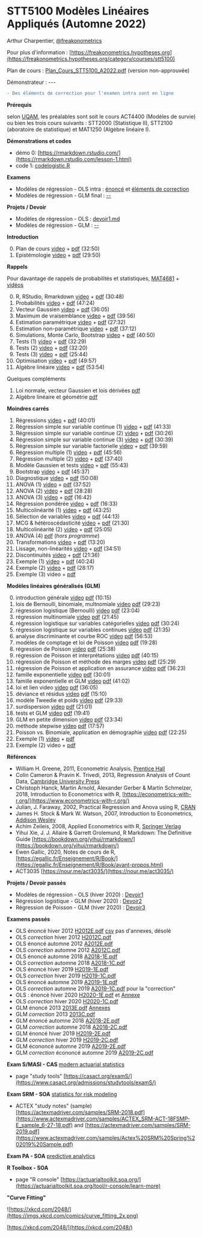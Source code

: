 # STT5100 Modèles Linéaires Appliqués (Automne 2022)

Arthur Charpentier, [@freakonometrics](https://twitter.com/freakonometrics)

Pour plus d'information : [https://freakonometrics.hypotheses.org](https://freakonometrics.hypotheses.org/category/courses/stt5100)

Plan de cours : [Plan_Cours_STT5100_A2022.pdf](/docs/PLANS_DE_COURS_STT5100_A2022.pdf) (version non-approuvée)

Démonstrateur : ---

```diff
- Des éléments de correction pour l'examen intra sont en ligne
```

**Prérequis**

selon [UQAM](https://etudier.uqam.ca/cours?sigle=STT5100), les préalables sont soit le cours ACT4400 (Modèles de survie) ou bien les trois cours suivants : STT2000 (Statistique II), STT2100 (aboratoire de statistique) et MAT1250 (Algèbre linéaire I).

**Démonstrations et codes**
* démo 0: [https://rmarkdown.rstudio.com/](https://rmarkdown.rstudio.com/lesson-1.html)
* code 1: [codelogistic.R](https://github.com/freakonometrics/STT5100/blob/master/docs/codelogistic.md)

**Examens**
* Modèles de régression - OLS intra : [énoncé](/docs/intra_STT5100_automne_2022_sujet.pdf) et [éléments de correction](/docs/intra_STT5100_automne_2022_correction.pdf)
* Modèles de régression - GLM final : [--]()

**Projets / Devoir**
* Modèles de régression - OLS : [devoir1.md](/devoir/devoir1.md)
* Modèles de régression - GLM : [--]()

**Introduction**

0. Plan de cours [video](https://www.youtube.com/watch?v=CLUglokf7PE) + [pdf](/slides/STT5100_A2022_INTRO_1.pdf) (32:50)
1. Epistémologie [video](https://www.youtube.com/watch?v=suw4eKnraHQ&list=PLCrFTE7Gu_3RDr8ZxhdwQ-9wyFz-df7i8&index=3&t=0s) + [pdf](/slides/STT5100_A2020_INTRO_2.pdf) (29:50)

**Rappels**

Pour davantage de rappels de probabilités et statistiques, [MAT4681](https://github.com/freakonometrics/MAT4681/) + [vidéos](https://www.youtube.com/playlist?list=PLCrFTE7Gu_3RG98Ahj3MCgdBsjysMJ-4H) 

0. R, RStudio, Rmarkdown [video](https://www.youtube.com/watch?v=SMDeNtqOkVU&list=PLCrFTE7Gu_3RDr8ZxhdwQ-9wyFz-df7i8&index=4&t=0s) + [pdf](/slides/STT5100_A2020_RAPPELS_1.pdf) (30:48)
1. Probabilités [video](https://www.youtube.com/watch?v=tf9C7KUgzgQ&list=PLCrFTE7Gu_3RDr8ZxhdwQ-9wyFz-df7i8&index=5&t=0s) + [pdf](/slides/STT5100_A2020_RAPPELS_2.pdf) (47:24)
2. Vecteur Gaussien [video](https://www.youtube.com/watch?v=g5lfBRNcuaw&list=PLCrFTE7Gu_3RDr8ZxhdwQ-9wyFz-df7i8&index=6&t=0s) + [pdf](/slides/STT5100_A2020_RAPPELS_3.pdf) (36:05)
3. Maximum de vraisemblance [video](https://www.youtube.com/watch?v=8MlQxK1ooRg&list=PLCrFTE7Gu_3RDr8ZxhdwQ-9wyFz-df7i8&index=7&t=0s) + [pdf](/slides/STT5100_A2020_RAPPELS_4.pdf) (39:56)
4. Estimation paramétrique [video](https://www.youtube.com/watch?v=yWaSzptP14o&list=PLCrFTE7Gu_3RDr8ZxhdwQ-9wyFz-df7i8&index=8&t=0s) + [pdf](/slides/STT5100_A2020_RAPPELS_5.pdf) (27:32)
5. Estimation non-paramétrique [video](https://www.youtube.com/watch?v=8qhplMgqVuU&list=PLCrFTE7Gu_3RDr8ZxhdwQ-9wyFz-df7i8&index=9&t=0s) + [pdf](/slides/STT5100_A2020_RAPPELS_6.pdf) (37:12)
6. Simulations, Monte Carlo, Bootstrap  [video](https://www.youtube.com/watch?v=1oRAjtkxhhc&list=PLCrFTE7Gu_3RDr8ZxhdwQ-9wyFz-df7i8&index=10&t=0s) + [pdf](/slides/STT5100_A2020_RAPPELS_7.pdf) (40:50)
7. Tests (1) [video](https://www.youtube.com/watch?v=sBJOIGx1XHM&list=PLCrFTE7Gu_3RDr8ZxhdwQ-9wyFz-df7i8&index=8&t=0s) + [pdf](/slides/STT5100_A2020_RAPPELS_8.pdf) (32:29)
8. Tests (2) [video](https://www.youtube.com/watch?v=EhPU260yz30&list=PLCrFTE7Gu_3RDr8ZxhdwQ-9wyFz-df7i8&index=11) + [pdf](/slides/STT5100_A2020_RAPPELS_9.pdf) (32:20)
9. Tests (3) [video](https://www.youtube.com/watch?v=Mz7NSFNDWcE&list=PLCrFTE7Gu_3RDr8ZxhdwQ-9wyFz-df7i8&index=12) + [pdf](/slides/STT5100_A2020_RAPPELS_10.pdf)  (25:44)
10. Optimisation [video](https://www.youtube.com/watch?v=qbMfX07McmQ&list=PLCrFTE7Gu_3RDr8ZxhdwQ-9wyFz-df7i8&index=14) + [pdf](/slides/STT5100_A2020_RAPPELS_11.pdf) (49:57)
11. Algèbre linéaire [video](https://www.youtube.com/watch?v=CAmOpaYi3jU&list=PLCrFTE7Gu_3RDr8ZxhdwQ-9wyFz-df7i8&index=9&t=0s) + [pdf](/slides/STT5100_A2020_RAPPELS_12.pdf) (53:54)

Quelques compléments

1. Loi normale, vecteur Gaussien et lois dérivées [pdf](/slides/STT5100_H2022_COMPLEMENT_1.pdf)
2. Algèbre linéaire et géométrie [pdf](/slides/STT5100_H2022_COMPLEMENT_2.pdf)

**Moindres carrés**

1. Régressions [video](https://www.youtube.com/watch?v=8aXmC2fj_n8&list=PLCrFTE7Gu_3RDr8ZxhdwQ-9wyFz-df7i8&index=16&t=0s) + [pdf](/slides/STT5100_A2020_OLS_1.pdf) (40:01)
2. Régression simple sur variable continue (1) [video](https://www.youtube.com/watch?v=Xw3dWco4xHM&list=PLCrFTE7Gu_3RDr8ZxhdwQ-9wyFz-df7i8&index=17&t=0s) + [pdf](/slides/STT5100_A2020_OLS_2.pdf) (41:33)
3. Régression simple sur variable continue (2) [video](https://www.youtube.com/watch?v=z65Z4nsz2FI&list=PLCrFTE7Gu_3RDr8ZxhdwQ-9wyFz-df7i8&index=18&t=0s) + [pdf](/slides/STT5100_A2020_OLS_3.pdf) (30:26)
4. Régression simple sur variable continue (3) [video](https://www.youtube.com/watch?v=c1w-fGrGGtA&list=PLCrFTE7Gu_3RDr8ZxhdwQ-9wyFz-df7i8&index=18&t=0s) + [pdf](/slides/STT5100_A2020_OLS_4.pdf) (30:39)
5. Régression simple sur variable factorielle [video](https://www.youtube.com/watch?v=tFnvXKYoJrQ&list=PLCrFTE7Gu_3RDr8ZxhdwQ-9wyFz-df7i8&index=20&t=0s) + [pdf](/slides/STT5100_A2020_OLS_5.pdf) (39:59)
6. Régression multiple (1) [video](https://www.youtube.com/watch?v=ZNOOpOqGr5Y&list=PLCrFTE7Gu_3RDr8ZxhdwQ-9wyFz-df7i8&index=21&t=0s) + [pdf](/slides/STT5100_A2020_OLS_6.pdf) (45:56)
7. Régression multiple (2) [video](https://www.youtube.com/watch?v=s9yBPlqbXTU&list=PLCrFTE7Gu_3RDr8ZxhdwQ-9wyFz-df7i8&index=22&t=0s) + [pdf](/slides/STT5100_A2020_OLS_7.pdf) (37:40)
8. Modèle Gaussien et tests [video](https://www.youtube.com/watch?v=5fMp3BDgwJw&list=PLCrFTE7Gu_3RDr8ZxhdwQ-9wyFz-df7i8&index=23&t=0s) + [pdf](/slides/STT5100_A2020_OLS_8.pdf) (55:43)
9. Bootstrap [video](https://www.youtube.com/watch?v=RwmwVmttzsU&list=PLCrFTE7Gu_3RDr8ZxhdwQ-9wyFz-df7i8&index=24&t=0s) + [pdf](/slides/STT5100_A2020_OLS_9.pdf) (45:37) 
10. Diagnostique [video](https://www.youtube.com/watch?v=BpomPYoSvw0&list=PLCrFTE7Gu_3RDr8ZxhdwQ-9wyFz-df7i8&index=25&t=0s) + [pdf](/slides/STT5100_A2020_OLS_10.pdf) (50:08)
11. ANOVA (1) [video](https://www.youtube.com/watch?v=Pe1psmbjvDY&list=PLCrFTE7Gu_3RDr8ZxhdwQ-9wyFz-df7i8&index=26&t=0s) + [pdf](/slides/STT5100_A2020_OLS_11.pdf) (37:52)
12. ANOVA (2) [video](https://www.youtube.com/watch?v=nCsdO4j5ODs&list=PLCrFTE7Gu_3RDr8ZxhdwQ-9wyFz-df7i8&index=27&t=0s) + [pdf](/slides/STT5100_A2020_OLS_11.pdf) (28:28)
13. ANOVA (3) [video](https://www.youtube.com/watch?v=pOf4t4cQANQ&list=PLCrFTE7Gu_3RDr8ZxhdwQ-9wyFz-df7i8&index=27) + [pdf](/slides/STT5100_A2020_OLS_21.pdf) (16:42)
14. Régression pondérée [video](https://www.youtube.com/watch?v=ks2GprUnL04&list=PLCrFTE7Gu_3RDr8ZxhdwQ-9wyFz-df7i8&index=28&t=0s) + [pdf](/slides/STT5100_A2020_OLS_12.pdf) (16:33)
15. Multicolinéarité (1) [video](https://www.youtube.com/watch?v=JmhqnkAn1KA&list=PLCrFTE7Gu_3RDr8ZxhdwQ-9wyFz-df7i8&index=29) + [pdf](/slides/STT5100_A2020_OLS_13.pdf) (43:25)
16. Sélection de variables [video](https://www.youtube.com/watch?v=-YzrEsgYFJQ&list=PLCrFTE7Gu_3RDr8ZxhdwQ-9wyFz-df7i8&index=30) + [pdf](/slides/STT5100_A2020_OLS_14.pdf) (44:13)
17. MCG & hétéroscédasticité [video](https://www.youtube.com/watch?v=YzXiSFkG5Sg&list=PLCrFTE7Gu_3RDr8ZxhdwQ-9wyFz-df7i8&index=31) + [pdf](/slides/STT5100_A2020_OLS_15.pdf) (21:30)
18. Multicolinéarité (2) [video](https://www.youtube.com/watch?v=pDATCIVv-OU&list=PLCrFTE7Gu_3RDr8ZxhdwQ-9wyFz-df7i8&index=32) + [pdf](/slides/STT5100_A2020_OLS_16.pdf) (25:05)
19. ANOVA (4) [pdf](/slides/STT5100_A2020_OLS_17.pdf) (*hors programme*)
20. Transformations [video](https://www.youtube.com/watch?v=doSWBIlmizk&list=PLCrFTE7Gu_3RDr8ZxhdwQ-9wyFz-df7i8&index=33) + [pdf](/slides/STT5100_A2020_OLS_20.pdf) (13:20)
20. Lissage, non-linéarités [video](https://www.youtube.com/watch?v=vLSUy0oOTZ0&list=PLCrFTE7Gu_3RDr8ZxhdwQ-9wyFz-df7i8&index=34) + [pdf](/slides/STT5100_A2020_OLS_18.pdf) (34:51)
21. Discontinuités [video](https://www.youtube.com/watch?v=0yb9OCUUbOI&list=PLCrFTE7Gu_3RDr8ZxhdwQ-9wyFz-df7i8&index=35) + [pdf](/slides/STT5100_A2020_OLS_19.pdf) (21:36) 
22. Exemple (1) [video](https://www.youtube.com/watch?v=q6U3jZfPOGE&list=PLCrFTE7Gu_3RDr8ZxhdwQ-9wyFz-df7i8&index=34) + [pdf](/slides/STT5100_A2020_OLS_22.pdf) (40:24) 
23. Exemple (2) [video](https://www.youtube.com/watch?v=8WeUvlJEY3w&list=PLCrFTE7Gu_3RDr8ZxhdwQ-9wyFz-df7i8&index=37) + [pdf](/slides/STT5100_A2020_OLS_23.pdf)  (28:17)
24. Exemple (3) video + [pdf](/slides/STT5100_A2020_OLS_24.pdf) 

**Modèles linéaires généralisés (GLM)**

0. introduction générale <a href="https://www.youtube.com/watch?v=p4XMwcelyI0&list=PLCrFTE7Gu_3RDr8ZxhdwQ-9wyFz-df7i8&index=1">video</a> <a href="https://github.com/freakonometrics/STT5100/blob/master/archives/H2020/covid/STT5100-0.pdf">pdf</a> (10:15) <br /> 	    
1. lois de Bernoulli, binomiale, multnomiale <a href="https://www.youtube.com/watch?v=75wN_XJvXYo&list=PLCrFTE7Gu_3RDr8ZxhdwQ-9wyFz-df7i8&index=2">video</a> <a href="https://github.com/freakonometrics/STT5100/blob/master/archives/H2020/covid/STT5100-1.pdf">pdf</a> (29:23) <br /> 
2.  régression logistique (Bernoulli) <a href="https://www.youtube.com/watch?v=9qPe9YbSk4k&list=PLCrFTE7Gu_3RDr8ZxhdwQ-9wyFz-df7i8&index=3">video</a> <a href="https://github.com/freakonometrics/STT5100/blob/master/archives/H2020/covid/STT5100-2.pdf">pdf</a> (23:04) <br /> 
3.    régression multinomiale <a href="https://www.youtube.com/watch?v=M8q3mzQuWZc&list=PLCrFTE7Gu_3RDr8ZxhdwQ-9wyFz-df7i8&index=4">video</a> <a href="https://github.com/freakonometrics/STT5100/blob/master/archives/H2020/covid/STT5100-3.pdf">pdf</a> (21:45) <br /> 
4.    régression logistique sur variables catégorielles <a href="https://www.youtube.com/watch?v=beB-6PgDQP4&list=PLCrFTE7Gu_3RDr8ZxhdwQ-9wyFz-df7i8&index=5">video</a> <a href="https://github.com/freakonometrics/STT5100/blob/master/archives/H2020/covid/STT5100-4.pdf">pdf</a> (30:24) <br /> 
5.    régression logistique sur variables continues <a href="https://www.youtube.com/watch?v=RfaBrGGFNn4&list=PLCrFTE7Gu_3RDr8ZxhdwQ-9wyFz-df7i8&index=6">video</a> <a href="https://github.com/freakonometrics/STT5100/blob/master/archives/H2020/covid/STT5100-5.pdf">pdf</a> (21:35) <br /> 
6.    analyse discriminante et courbe ROC <a href="https://www.youtube.com/watch?v=BQ_zdviAHu8&list=PLCrFTE7Gu_3RDr8ZxhdwQ-9wyFz-df7i8&index=7">video</a> <a href="https://github.com/freakonometrics/STT5100/blob/master/archives/H2020/covid/STT5100-6.pdf">pdf</a> (56:53) <br /> 
7.    modèles de comptage et loi de Poisson <a href="https://www.youtube.com/watch?v=vBTrb7KBoB8&list=PLCrFTE7Gu_3RDr8ZxhdwQ-9wyFz-df7i8&index=8">video</a> <a href="https://github.com/freakonometrics/STT5100/blob/master/archives/H2020/covid/STT5100-7.pdf">pdf</a> (19:28) <br /> 
8.  régression de Poisson <a href="https://www.youtube.com/watch?v=Et07c3a8V3c&list=PLCrFTE7Gu_3RDr8ZxhdwQ-9wyFz-df7i8&index=9">video</a> <a href="https://github.com/freakonometrics/STT5100/blob/master/archives/H2020/covid/STT5100-8.pdf">pdf</a> (25:38) <br /> 
9.    régression de Poisson et interprétations <a href="https://www.youtube.com/watch?v=xUGFwU8aLAw&list=PLCrFTE7Gu_3RDr8ZxhdwQ-9wyFz-df7i8&index=10">video</a> <a href="https://github.com/freakonometrics/STT5100/blob/master/archives/H2020/covid/STT5100-9.pdf">pdf</a> (40:15) <br /> 
10.    régression de Poisson et méthode des marges <a href="https://www.youtube.com/watch?v=hJUY3CEIQOQ&list=PLCrFTE7Gu_3RDr8ZxhdwQ-9wyFz-df7i8&index=11">video</a> <a href="https://github.com/freakonometrics/STT5100/blob/master/archives/H2020/covid/STT5100-10.pdf">pdf</a> (25:29) <br /> 
11.    régression de Poisson et application en assurance <a href="https://www.youtube.com/watch?v=1BuMQX_mlec&list=PLCrFTE7Gu_3RDr8ZxhdwQ-9wyFz-df7i8&index=12">video</a> <a href="https://github.com/freakonometrics/STT5100/blob/master/archives/H2020/covid/STT5100-11.pdf">pdf</a> (36:23) <br /> 
12.    famille exponentielle <a href="https://www.youtube.com/watch?v=0Hs7e4nstO4&list=PLCrFTE7Gu_3RDr8ZxhdwQ-9wyFz-df7i8&index=13">video</a> <a href="https://github.com/freakonometrics/STT5100/blob/master/archives/H2020/covid/STT5100-12.pdf">pdf</a> (30:01) <br /> 
13.    famille exponentielle et GLM <a href="https://www.youtube.com/watch?v=weoPmeWVaaw&list=PLCrFTE7Gu_3RDr8ZxhdwQ-9wyFz-df7i8&index=14">video</a> <a href="https://github.com/freakonometrics/STT5100/blob/master/archives/H2020/covid/STT5100-13.pdf">pdf</a> (41:02) <br /> 
14.    loi et lien video <a href="https://www.youtube.com/watch?v=4apRCozfmLE&list=PLCrFTE7Gu_3RDr8ZxhdwQ-9wyFz-df7i8&index=15">video</a> <a href="https://github.com/freakonometrics/STT5100/blob/master/archives/H2020/covid/STT5100-14.pdf">pdf</a> (36:05) <br /> 
15.    déviance et résidus <a href="https://www.youtube.com/watch?v=XZQTlAoVHl8&list=PLCrFTE7Gu_3RDr8ZxhdwQ-9wyFz-df7i8&index=16">video</a> <a href="https://github.com/freakonometrics/STT5100/blob/master/archives/H2020/covid/STT5100-15.pdf">pdf</a> (15:10) <br /> 
16.    modèle Tweedie et poids <a href="https://www.youtube.com/watch?v=BSp_qXnmbSo&list=PLCrFTE7Gu_3RDr8ZxhdwQ-9wyFz-df7i8&index=17">video</a> <a href="https://github.com/freakonometrics/STT5100/blob/master/archives/H2020/covid/STT5100-16.pdf">pdf</a> (29:33) <br /> 
17.    surdispersion <a href="https://www.youtube.com/watch?v=tZjjR0Z4k3k&list=PLCrFTE7Gu_3RDr8ZxhdwQ-9wyFz-df7i8&index=18">video</a> <a href="https://github.com/freakonometrics/STT5100/blob/master/archives/H2020/covid/STT5100-17.pdf">pdf</a> (21:01) <br /> 
18.    tests et GLM <a href="https://www.youtube.com/watch?v=o72UZKCd3jI&list=PLCrFTE7Gu_3RDr8ZxhdwQ-9wyFz-df7i8&index=19">video</a> <a href="https://github.com/freakonometrics/STT5100/blob/master/archives/H2020/covid/STT5100-18.pdf">pdf</a> (19:41) <br /> 
19.    GLM en petite dimension <a href="https://www.youtube.com/watch?v=YHOVtBC_s4o&list=PLCrFTE7Gu_3RDr8ZxhdwQ-9wyFz-df7i8&index=20">video</a> <a href="https://github.com/freakonometrics/STT5100/blob/master/archives/H2020/covid/STT5100-19.pdf">pdf</a> (23:34) <br /> 
20.    méthode stepwise <a href="https://www.youtube.com/watch?v=D31VCd-XJLU&list=PLCrFTE7Gu_3RDr8ZxhdwQ-9wyFz-df7i8&index=21">video</a> <a href="https://github.com/freakonometrics/STT5100/blob/master/archives/H2020/covid/STT5100-20.pdf">pdf</a> (17:57) <br /> 
21.    Poisson vs. Binomiale, application en démographie <a href="https://www.youtube.com/watch?v=A-uIImX-Jto&list=PLCrFTE7Gu_3RDr8ZxhdwQ-9wyFz-df7i8&index=22">video</a> <a href="https://github.com/freakonometrics/STT5100/blob/master/archives/H2020/covid/STT5100-21.pdf">pdf</a> (22:25) <br /> 
22. Exemple (1) [video](https://www.youtube.com/watch?v=v4l2mXyFdjs&list=PLCrFTE7Gu_3RDr8ZxhdwQ-9wyFz-df7i8&index=60) + [pdf](/slides/STT5100-22.pdf) 
23. Exemple (2) video + [pdf](/slides/STT5100-23.pdf) 

**Références** 
* William H. Greene, 2011, Econometric Analysis, [Prentice Hall](http://www.prenhall.com/greene/)
* Colin Cameron & Pravin K. Trivedi, 2013, Regression Analysis of Count Data, [Cambridge University Press](http://faculty.econ.ucdavis.edu/faculty/cameron/racd/count.html)
* Christoph Hanck, Martin Arnold, Alexander Gerber & Martin Schmelzer, 2018, Introduction to Econometrics with R, [https://econometrics-with-r.org/](https://www.econometrics-with-r.org/)
* Julian, J. Faraway, 2002, Practical Regression and Anova using R, [CRAN](https://cran.r-project.org/doc/contrib/Faraway-PRA.pdf)
* James H. Stock & Mark W. Watson, 2007, Introduction to Econometrics, [Addison Wesley](https://www.pearson.com/us/higher-education/product/Stock-Introduction-to-Econometrics-3rd-Edition/9780138009007.html)
* Achim Zeileis, 2008, Applied Econometrics with R, [Springer Verlag](https://eeecon.uibk.ac.at/~zeileis/teaching/AER/index.html)
* Yihui Xie, J. J. Allaire & Garrett Grolemund, R Markdown: The Definitive Guide [https://bookdown.org/yihui/rmarkdown/](https://bookdown.org/yihui/rmarkdown/)
* Ewen Gallic, 2020, Notes de cours de R, [https://egallic.fr/Enseignement/R/Book/](https://egallic.fr/Enseignement/R/Book/avant-propos.html)
* ACT3035 [https://nour.me/act3035/](https://nour.me/act3035/)

**Projets / Devoir passés**
* Modèles de régression - OLS (hiver 2020) : [Devoir1](https://github.com/freakonometrics/STT5100/blob/master/archives/H2020/devoirs/devoir1-H2020-STT5100.md)
* Régression logistique - GLM (hiver 2020) : [Devoir2](https://github.com/freakonometrics/STT5100/blob/master/archives/H2020/devoirs/STT5100-H2020-devoir2.md)
* Régression de Poisson - GLM (hiver 2020) : [Devoir3](https://github.com/freakonometrics/STT5100/blob/master/archives/H2020/devoirs/devoir3-H2020-STT5100.md)

**Examens passés**
* OLS énoncé hiver 2012 [H2012E.pdf](https://github.com/freakonometrics/STT5100/blob/master/archives/A2018/act6410-h2012-enonce.pdf) [csv](http://freakonometrics.blog.free.fr/public/data/basket-exam-v2.csv) pas d'annexes, désolé
* OLS _correction_ hiver 2012 [H2012C.pdf](https://github.com/freakonometrics/STT5100/blob/master/archives/A2018/act6410-h2012-correc.pdf)
* OLS énoncé automne 2012 [A2012E.pdf](https://github.com/freakonometrics/STT5100/blob/master/archives/A2018/act6410-a2012-enonce.pdf)
* OLS _correction_ automne 2012 [A2012C.pdf](https://github.com/freakonometrics/STT5100/blob/master/archives/A2018/act6410-a2012-correc.pdf)
* OLS énoncé automne 2018 [A2018-1E.pdf](https://github.com/freakonometrics/STT5100/raw/master/archives/A2018/Exam_STT5100_Aut_2018_intra-A.pdf)
* OLS _correction_ automne 2018 [A2018-1C.pdf](https://github.com/freakonometrics/STT5100/raw/master/archives/A2018/Exam_STT5100_Aut_2018_intra-A-correction.pdf)
* OLS énoncé hiver 2019 [H2019-1E.pdf](https://github.com/freakonometrics/STT5100/blob/master/archives/H2019/docs/Examen_STT5100_H2019_enonce.pdf)
* OLS _correction_ hiver 2019 [H2019-1C.pdf](https://github.com/freakonometrics/STT5100/blob/master/archives/H2019/docs/Examen_STT5100_H2019_correction.pdf)
* OLS énoncé automne 2019 [A2019-1E.pdf](https://github.com/freakonometrics/STT5100/blob/master/archives/A2019/devoirs/STT5100_AUTOMNE2019_ENONCE.pdf) 
* OLS _correction_ automne 2019 [A2019-1C.pdf](https://github.com/freakonometrics/STT5100/blob/master/archives/A2019/devoirs/STT5100_AUTOMNE2019_CORREC.pdf) pour la "correction"
* OLS : énoncé hiver 2020 [H2020-1E.pdf](https://github.com/freakonometrics/STT5100/blob/master/archives/H2020/devoirs/STT5100_Hiver2020_A.pdf) et [Annexe](https://github.com/freakonometrics/STT5100/blob/master/archives/H2020/devoirs/STT5100_Hiver2020_annexes.pdf)
* OLS _correction_ hiver 2020 [H2020-1C.pdf](https://github.com/freakonometrics/STT5100/blob/master/archives/H2020/devoirs/STT5100_Hiver2020_A_correc.pdf) 
* GLM énoncé 2013 [2013E.pdf](https://github.com/freakonometrics/STT5100/blob/master/archives/A2018/act2040-2013-enonce.pdf) [Annexes](https://f-origin.hypotheses.org/wp-content/blogs.dir/253/files/2013/03/EXAMEN-INTRA-annexe-2040-H2013.pdf)
* GLM _correction_ 2013 [2013C.pdf](https://github.com/freakonometrics/STT5100/blob/master/archives/A2018/act2040-2013-correc.pdf)
* GLM énoncé automne 2018 [A2018-2E.pdf](https://github.com/freakonometrics/STT5100/raw/master/archives/A2018/Examen_STT5100_Aut_2018_final-correction.pdf)
* GLM _correction_ automne 2018 [A2018-2C.pdf](https://github.com/freakonometrics/STT5100/raw/master/archives/A2018/Examen_STT5100_Aut_2018_final.pdf)
* GLM énoncé hiver 2019 [H2019-2E.pdf](https://github.com/freakonometrics/STT5100/blob/master/archives/H2019/docs/Examen_STT5100_Hiver_2019-final-B.pdf)
* GLM _correction_ hiver 2019 [H2019-2C.pdf](https://github.com/freakonometrics/STT5100/blob/master/archives/H2019/docs/Examen_STT5100_Hiver_2019-correction.pdf)
* GLM écononcé automne 2019 [A2019-2E.pdf](https://github.com/freakonometrics/STT5100/blob/master/archives/A2019/devoirs/STT5100_AUTOMNE2019_2_ENONCE.pdf) 
* GLM _correction_ écononcé automne 2019 [A2019-2C.pdf](https://github.com/freakonometrics/STT5100/blob/master/archives/A2019/devoirs/STT5100_AUTOMNE2019_2_CORREC.pdf) 

**Exam S/MASI - CAS** [modern actuarial statistics](https://www.casact.org/admissions/syllabus/index.cfm?fa=MASI)
* page "study tools" [https://casact.org/examS/](https://www.casact.org/admissions/studytools/examS/)

**Exam SRM - SOA** [statistics for risk modeling](https://www.soa.org/Education/Exam-Req/edu-exam-srm-detail.aspx)
* ACTEX "study notes" (sample) [https://actexmadriver.com/samples/SRM-2018.pdf](https://www.actexmadriver.com/samples/ACTEX_SRM-ACT-18FSMP-E_sample_6-27-18.pdf) and [https://actexmadriver.com/samples/SRM-2019.pdf](https://www.actexmadriver.com/samples/Actex%20SRM%20Spring%202019%20Sample.pdf)

**Exam PA - SOA** [predictive analytics](https://www.soa.org/Education/Exam-Req/edu-exam-pa-detail.aspx)

**R Toolbox - SOA**
* page "R console" [https://actuarialtoolkit.soa.org/](https://actuarialtoolkit.soa.org/tool/r-console/learn-more)

**"Curve Fitting"**

![https://xkcd.com/2048/](https://imgs.xkcd.com/comics/curve_fitting_2x.png)

[https://xkcd.com/2048/](https://xkcd.com/2048/)

